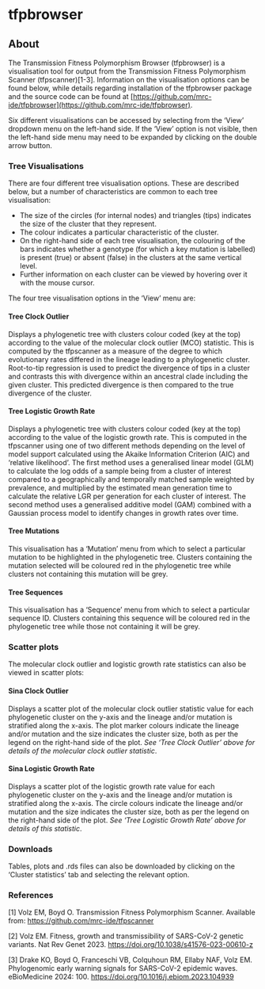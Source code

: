 # tfpbrowser

## About

The Transmission Fitness Polymorphism Browser (tfpbrowser) is a visualisation tool for output from
the Transmission Fitness Polymorphism Scanner (tfpscanner)[1-3]. Information on the visualisation
options can be found below, while details regarding installation of the tfpbrowser package and the
source code can be found at
[https://github.com/mrc-ide/tfpbrowser](https://github.com/mrc-ide/tfpbrowser).

Six different visualisations can be accessed by selecting from the ‘View’ dropdown menu on the
left-hand side. If the ‘View’ option is not visible, then the left-hand side menu may need to be
expanded by clicking on the double arrow button.

### Tree Visualisations

There are four different tree visualisation options. These are described below, but a number of
characteristics are common to each tree visualisation:

- The size of the circles (for internal nodes) and triangles (tips) indicates the size of the
cluster that they represent.
- The colour indicates a particular characteristic of the cluster.
- On the right-hand side of each tree visualisation, the colouring of the bars indicates whether a
genotype (for which a key mutation is labelled) is present (true) or absent (false) in the clusters
at the same vertical level.
- Further information on each cluster can be viewed by hovering over it with the mouse cursor.

The four tree visualisation options in the ‘View’ menu are:

#### Tree Clock Outlier

Displays a phylogenetic tree with clusters colour coded (key at the top) according to the value of
the molecular clock outlier (MCO) statistic. This is computed by the tfpscanner as a measure of the
degree to which evolutionary rates differed in the lineage leading to a phylogenetic cluster.
Root-to-tip regression is used to predict the divergence of tips in a cluster and contrasts this
with divergence within an ancestral clade including the given cluster. This predicted divergence is
then compared to the true divergence of the cluster.

#### Tree Logistic Growth Rate

Displays a phylogenetic tree with clusters colour coded (key at the top) according to the value of
the logistic growth rate. This is computed in the tfpscanner using one of two different methods
depending on the level of model support calculated using the Akaike Information Criterion (AIC) and
‘relative likelihood’. The first method uses a generalised linear model (GLM) to calculate the log
odds of a sample being from a cluster of interest compared to a geographically and temporally
matched sample weighted by prevalence, and multiplied by the estimated mean generation time to
calculate the relative LGR per generation for each cluster of interest. The second method uses a
generalised additive model (GAM) combined with a Gaussian process model to identify changes in
growth rates over time.

#### Tree Mutations

This visualisation has a ‘Mutation’ menu from which to select a particular mutation to be
highlighted in the phylogenetic tree. Clusters containing the mutation selected will be coloured red
in the phylogenetic tree while clusters not containing this mutation will be grey.

#### Tree Sequences

This visualisation has a ‘Sequence’ menu from which to select a particular sequence ID. Clusters
containing this sequence will be coloured red in the phylogenetic tree while those not containing it
will be grey.

### Scatter plots

The molecular clock outlier and logistic growth rate statistics can also be viewed in scatter plots:

#### Sina Clock Outlier

Displays a scatter plot of the molecular clock outlier statistic value for each phylogenetic cluster
on the y-axis and the lineage and/or mutation is stratified along the x-axis. The plot marker
colours indicate the lineage and/or mutation and the size indicates the cluster size, both as per
the legend on the right-hand side of the plot. _See ‘Tree Clock Outlier’ above for details of the
molecular clock outlier statistic_.

#### Sina Logistic Growth Rate

Displays a scatter plot of the logistic growth rate value for each phylogenetic cluster on the
y-axis and the lineage and/or mutation is stratified along the x-axis. The circle colours indicate
the lineage and/or mutation and the size indicates the cluster size, both as per the legend on the
right-hand side of the plot. _See ‘Tree Logistic Growth Rate’ above for details of this statistic_.

### Downloads

Tables, plots and .rds files can also be downloaded by clicking on the ‘Cluster statistics’ tab and
selecting the relevant option.

### References

[1] Volz EM, Boyd O. Transmission Fitness Polymorphism Scanner. Available from:
https://github.com/mrc-ide/tfpscanner

[2] Volz EM. Fitness, growth and transmissibility of SARS-CoV-2 genetic variants. Nat Rev Genet
2023. https://doi.org/10.1038/s41576-023-00610-z

[3] Drake KO, Boyd O, Franceschi VB, Colquhoun RM, Ellaby NAF, Volz EM. Phylogenomic early warning
signals for SARS-CoV-2 epidemic waves. eBioMedicine 2024: 100.
https://doi.org/10.1016/j.ebiom.2023.104939
